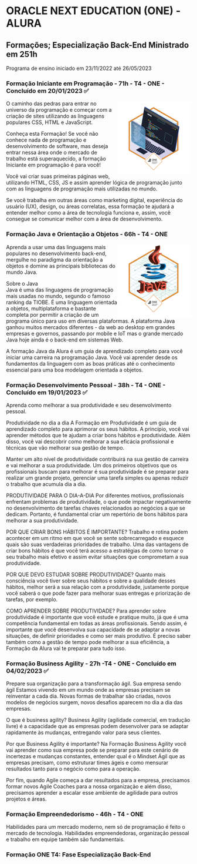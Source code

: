 <h1>ORACLE NEXT EDUCATION (ONE) - ALURA</h1>

<h2>Formações; Especialização Back-End Ministrado em 251h</h2>
Programa de ensino iniciado em 23/11/2022 até 26/05/2023

<h3>Formação Iniciante em Programação - 71h - T4 - ONE - Concluído em 20/01/2023 ✅</h3><img src="IMG_2303.png" width="200" align="right">
O caminho das pedras para entrar no universo da programação e começar com a criação de sites utilizando as linguagens populares CSS, HTML e JavaScript.

Conheça esta Formação!
Se você não conhece nada de programação e desenvolvimento de software, mas deseja entrar nessa área onde o mercado de trabalho está superaquecido, a formação Iniciante em programação é para você!

Você vai criar suas primeiras páginas web, utilizando HTML, CSS, JS e assim aprender lógica de programação junto com as linguagens de programação mais utilizadas no mundo.

Se você trabalha em outras áreas como marketing digital, experiência do usuário (UX), design, ou áreas correlatas, essa formação te ajudará a entender melhor como a área de tecnologia funciona e, assim, você consegue se comunicar melhor com a área de desenvolvimento.

<h3>Formação Java e Orientação a Objetos - 66h - T4 - ONE</h3><img src="IMG_2403.png" width="200" align="right">
<p>Aprenda a usar uma das linguagens mais populares no desenvolvimento back-end, mergulhe no paradigma da orientação a objetos e domine as principais bibliotecas do mundo Java.</p>

Sobre o Java<br>
Java é uma das linguagens de programação mais usadas no mundo, segundo o famoso ranking da TIOBE. É uma linguagem orientada a objetos, multiplataforma e bastante completa por permitir a criação de um programa único para uso em diversas plataformas. A plataforma Java ganhou muitos mercados diferentes - da web ao desktop em grandes empresas e governos, passando por mobile e IoT mas o grande mercado Java hoje ainda é o back-end em sistemas Web.

A formação Java da Alura é um guia de aprendizado completo para você iniciar uma carreira na programação Java. Você vai aprender desde os fundamentos da linguagem com as boas práticas até o conhecimento essencial para uma boa modelagem orientada a objetos.

<h3>Formação Desenvolvimento Pessoal - 38h - T4 - ONE - Concluído em 19/01/2023 ✅</h3>
Aprenda como melhorar a sua produtividade e seu desenvolvimento pessoal.

Produtividade no dia a dia
A Formação em Produtividade é um guia de aprendizado completo para aprimorar os seus hábitos. A princípio, você vai aprender métodos que te ajudam a criar bons hábitos e produtividade. Além disso, você vai descobrir como melhorar a sua eficácia profissional e técnicas que vão melhorar sua gestão de tempo.

Manter um alto nível de produtividade contribuirá na sua gestão de carreira e vai melhorar a sua produtividade. Um dos primeiros objetivos que os profissionais buscam para melhorar é sua produtividade é se preparar para realizar um grande projeto, gerenciar uma tarefa simples ou apenas reduzir o trabalho que acumula dia a dia.

PRODUTIVIDADE PARA O DIA-A-DIA
Por diferentes motivos, profissionais enfrentam problemas de produtividade, o que pode impactar negativamente no desenvolvimento de tarefas chaves relacionados ao negócios a que se dedicam. Portanto, é fundamental criar um repertório de bons hábitos para melhorar a sua produtividade.

POR QUE CRIAR BONS HÁBITOS É IMPORTANTE?
Trabalho e rotina podem acontecer em um ritmo em que você se sente sobrecarregado e esquece quais são suas verdadeiras prioridades de trabalho. Uma das vantagens de criar bons hábitos é que você terá acesso a estratégias de como tornar o seu trabalho mais efetivo e assim evitar situações que comprometam a sua produtividade.

POR QUE DEVO ESTUDAR SOBRE PRODUTIVIDADE?
Quanto mais consciência você tiver sobre seus hábitos e sobre a qualidade desses hábitos, melhor será a sua relação com a produtividade, justamente porque você saberá o que pode fazer para melhorar suas entregas e priorização de tarefas, por exemplo.

COMO APRENDER SOBRE PRODUTIVIDADE?
Para aprender sobre produtividade é importante que você estude e pratique muito, já que é uma competência fundamental em todas as áreas profissionais. Sendo assim, é importante que você desenvolva sua capacidade de se adaptar a novas situações, de definir prioridades e como ser mais produtivo. É preciso saber também como a gestão de tempo pode melhorar a sua eficiência, a Formação da Alura vai te preparar para tudo isso.

<h3>Formação Business Agility - 27h -T4 - ONE - Concluído em 04/02/2023 ✅</h3>
Prepare sua organização para a transformação ágil.
Sua empresa sendo ágil
Estamos vivendo em um mundo onde as empresas precisam se reinventar a cada dia. Novas formas de trabalhar são criadas, novos modelos de negócios surgem, novos desafios aparecem no dia a dia das empresas.

O que é business agility?
Business Agility (agilidade comercial, em tradução livre) é a capacidade que as empresas podem desenvolver para se adaptar rapidamente às mudanças, entregando valor para seus clientes.

Por que Business Agility é importante?
Na Formação Business Agility você vai aprender como sua empresa pode se preparar para este cenário de incertezas e mudanças constantes, entender qual é o Mindset Ágil que as empresas precisam, como estruturar times ágeis e como mensurar resultados tanto para o negócio como para a operação.

Por fim, quando Agile começa a dar resultados para a empresa, precisamos formar novos Agile Coaches para a nossa organização e além disso, precisamos aprender a escalar esse ambiente de agilidade para outros projetos e áreas.

<h3>Formação Empreendedorismo - 46h - T4 - ONE</h3>
Habilidades para um mercado moderno, nem só de programação é feito o mercado de tecnologia.
Habilidades empreendedoras, organização pessoal e trabalho em equipe também são fundamentais.

<h3>Formação ONE T4: Fase Especialização Back-End</h3>
